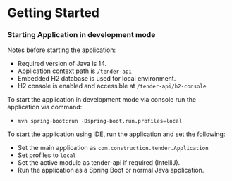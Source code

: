 # Getting Started

### Starting Application in development mode
Notes before starting the application:
* Required version of Java is 14.
* Application context path is `/tender-api`
* Embedded H2 database is used for local environment.
* H2 console is enabled and accessible at `/tender-api/h2-console`

To start the application in development mode via console run the application via command:
* `mvn spring-boot:run -Dspring-boot.run.profiles=local`

To start the application using IDE, run the application and set the following:
* Set the main application as `com.construction.tender.Application`
* Set profiles to `local`
* Set the active module as tender-api if required (IntelliJ).
* Run the application as a Spring Boot or normal Java application.
